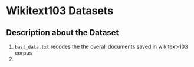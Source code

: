 # Wikitext103 Datasets

## Description about the Dataset

1. `bast_data.txt`
    recodes the the overall documents saved in wikitext-103 corpus
2. 
